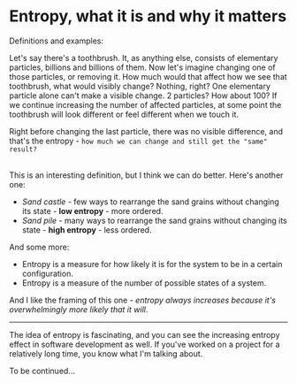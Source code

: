 # Entropy, what it is and why it matters

Definitions and examples:

Let's say there's a toothbrush. It, as anything else, consists of elementary particles, billions and billions of
them. Now let's imagine changing one of those particles, or removing it. How much would that affect how we see that
toothbrush, what would visibly change? Nothing, right? One elementary particle alone can't make a visible change. 2
particles? How about 100? If we continue increasing the number of affected particles, at some point the toothbrush
will look different or feel different when we touch it.

Right before changing the last particle, there was no visible difference, and that's the entropy - `how much we can
change and still get the "same" result?`

\
This is an interesting definition, but I think we can do better. Here's another one:

- _Sand castle_ - few ways to rearrange the sand grains without changing its state - **low entropy** - more ordered.
- _Sand pile_ - many ways to rearrange the sand grains without changing its state - **high entropy** - less ordered.

And some more:

- Entropy is a measure for how likely it is for the system to be in a certain configuration.
- Entropy is a measure of the number of possible states of a system.

And I like the framing of this one - _entropy always increases because it's overwhelmingly more likely that it will_.

---

The idea of entropy is fascinating, and you can see the increasing entropy effect in software development as well.
If you've worked on a project for a relatively long time, you know what I'm talking about.

To be continued...
